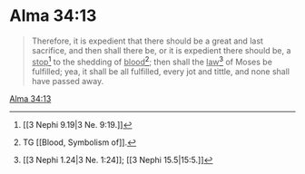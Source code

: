 # Alma 34:13

> Therefore, it is expedient that there should be a great and last sacrifice, and then shall there be, or it is expedient there should be, a <u>stop</u>[^a] to the shedding of <u>blood</u>[^b]; then shall the <u>law</u>[^c] of Moses be fulfilled; yea, it shall be all fulfilled, every jot and tittle, and none shall have passed away.

[Alma 34:13](https://www.churchofjesuschrist.org/study/scriptures/bofm/alma/34?lang=eng&id=p13#p13)


[^a]: [[3 Nephi 9.19|3 Ne. 9:19.]]
[^b]: TG [[Blood, Symbolism of]].
[^c]: [[3 Nephi 1.24|3 Ne. 1:24]]; [[3 Nephi 15.5|15:5.]]
